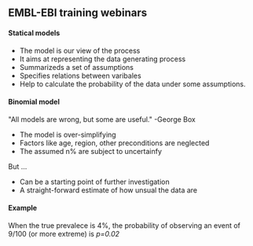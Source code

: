 ## EMBL-EBI training webinars

#### Statical models
* The model is our view of the process
* It aims at representing the data generating process
* Summarizeds a set of assumptions
* Specifies relations between varibales
* Help to calculate the probability of the data under some assumptions.

#### Binomial model
"All models are wrong, but some are useful." 
                                  -George Box
* The model is over-simplifying
* Factors like age, region, other preconditions are neglected
* The assumed n% are subject to uncertainfy

But ...
* Can be a starting point of further investigation
* A straight-forward estimate of how unsual the data are

#### Example
When the true prevalece is 4%, the probability of observing an event of 9/100 (or more extreme) is *p=0.02*
